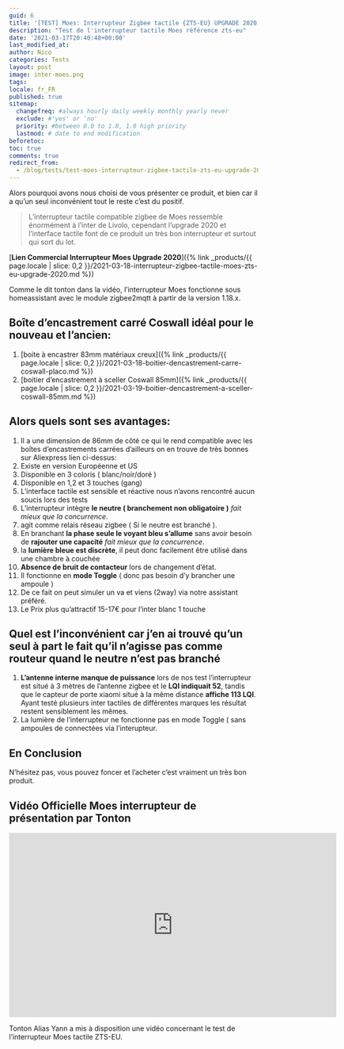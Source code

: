 ```yaml
---
guid: 6
title: '[TEST] Moes: Interrupteur Zigbee tactile {ZTS-EU} UPGRADE 2020'
description: "Test de l'interrupteur tactile Moes référence zts-eu"
date: '2021-03-17T20:40:48+00:00'
last_modified_at:
author: Nico
categories: Tests
layout: post
image: inter-moes.png
tags:
locale: fr_FR
published: true
sitemap:
  changefreq: #always hourly daily weekly monthly yearly never
  exclude: #'yes' or 'no'
  priority: #between 0.0 to 1.0, 1.0 high priority
  lastmod: # date to end modification
beforetoc:
toc: true
comments: true
redirect_from:
  - /blog/tests/test-moes-interrupteur-zigbee-tactile-zts-eu-upgrade-2020
---
```

Alors pourquoi avons nous choisi de vous présenter ce produit, et bien car il a qu’un seul inconvénient tout le reste c’est du positif.

> L’interrupteur tactile compatible zigbee de Moes ressemble énormément à l’inter de Livolo, cependant l’upgrade 2020 et l’interface tactile font de ce produit un très bon interrupteur et surtout qui sort du lot.

[**Lien Commercial Interrupteur Moes Upgrade 2020**]({% link _products/{{ page.locale | slice: 0,2 }}/2021-03-18-interrupteur-zigbee-tactile-moes-zts-eu-upgrade-2020.md %})

Comme le dit tonton dans la vidéo, l’interrupteur Moes fonctionne sous homeassistant avec le module zigbee2mqtt à partir de la version 1.18.x.

## Boîte d’encastrement carré Coswall idéal pour le nouveau et l’ancien:

1. [boite à encastrer 83mm matériaux creux]({% link _products/{{ page.locale | slice: 0,2 }}/2021-03-18-boitier-dencastrement-carre-coswall-placo.md %})
2. [boitier d’encastrement à sceller Coswall 85mm]({% link _products/{{ page.locale | slice: 0,2 }}/2021-03-19-boitier-dencastrement-a-sceller-coswall-85mm.md %})

## Alors quels sont ses avantages:

1. Il a une dimension de 86mm de côté ce qui le rend compatible avec les boîtes d’encastrements carrées d’ailleurs on en trouve de très bonnes sur Aliexpress lien ci-dessus:
2. Existe en version Européenne et US
3. Disponible en 3 coloris ( blanc/noir/doré )
4. Disponible en 1,2 et 3 touches (gang)
5. L’interface tactile est sensible et réactive nous n’avons rencontré aucun soucis lors des tests
6. L’interrupteur intègre **le neutre ( branchement non obligatoire )** <span class="has-inline-color has-vivid-red-color">*fait mieux que la concurrence*.</span>
7. agit comme relais réseau zigbee ( Si le neutre est branché ).
8. En branchant **la phase seule le voyant bleu s’allume** sans avoir besoin de **rajouter une capacité** <span class="has-inline-color has-vivid-red-color">*fait mieux que la concurrence*.</span>
9. la **lumière bleue est discrète**, il peut donc facilement être utilisé dans une chambre à couchée
10. **Absence de bruit de contacteur** lors de changement d’état.
11. Il fonctionne en **mode Toggle** ( donc pas besoin d’y brancher une ampoule )
12. De ce fait on peut simuler un va et viens (2way) via notre assistant préféré.
13. Le Prix plus qu’attractif 15-17€ pour l’inter blanc 1 touche

## Quel est l’inconvénient car j’en ai trouvé qu’un seul à part le fait qu’il n’agisse pas comme routeur quand le neutre n’est pas branché

1. **L’antenne interne manque de puissance** lors de nos test l’interrupteur est situé à 3 mètres de l’antenne zigbee et le **LQI indiquait 52**, tandis que le capteur de porte xiaomi situé à la même distance **affiche 113 LQI**. Ayant testé plusieurs inter tactiles de différentes marques les résultat restent sensiblement les mêmes.
2. La lumière de l’interrupteur ne fonctionne pas en mode Toggle ( sans ampoules de connectées via l’interupteur.

## En Conclusion

N’hésitez pas, vous pouvez foncer et l’acheter c’est vraiment un très bon produit.

## Vidéo Officielle Moes interrupteur de présentation par Tonton

<div class="media">
<iframe width="662" height="372" src="https://www.youtube.com/embed/cq0ZeT6K1uY" frameborder="0" allowfullscreen></iframe>
</div>

Tonton Alias Yann a mis à disposition une vidéo concernant le test de l’interrupteur Moes tactile ZTS-EU.
